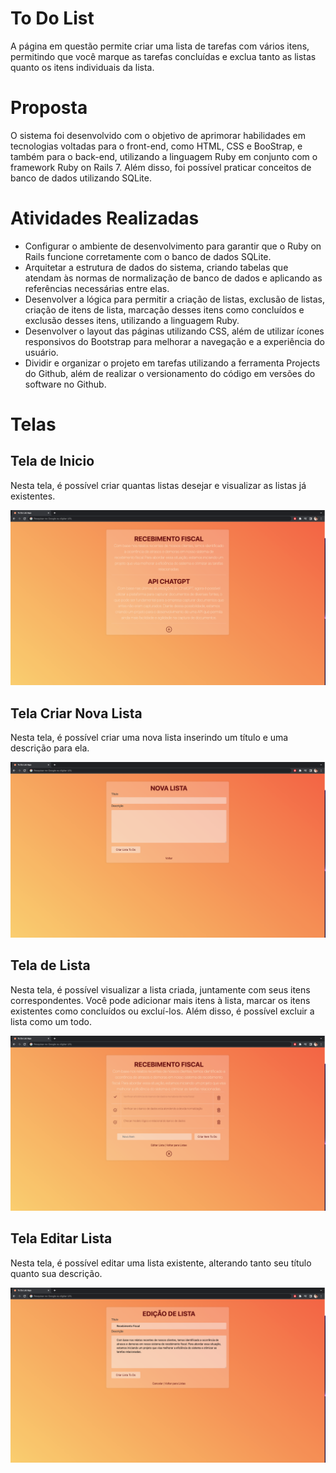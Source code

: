 # To Do List

A página em questão permite criar uma lista de tarefas com vários itens, permitindo que você marque as tarefas concluídas e exclua tanto as listas quanto os itens individuais da lista.

# Proposta

O sistema foi desenvolvido com o objetivo de aprimorar habilidades em tecnologias voltadas para o front-end, como HTML, CSS e BooStrap, e também para o back-end, utilizando a linguagem Ruby em conjunto com o framework Ruby on Rails 7. Além disso, foi possível praticar conceitos de banco de dados utilizando SQLite.

# Atividades Realizadas

* Configurar o ambiente de desenvolvimento para garantir que o Ruby on Rails funcione corretamente com o banco de dados SQLite.
* Arquitetar a estrutura de dados do sistema, criando tabelas que atendam às normas de normalização de banco de dados e aplicando as referências necessárias entre elas.
* Desenvolver a lógica para permitir a criação de listas, exclusão de listas, criação de itens de lista, marcação desses itens como concluídos e exclusão desses itens, utilizando a linguagem Ruby.
* Desenvolver o layout das páginas utilizando CSS, além de utilizar ícones responsivos do Bootstrap para melhorar a navegação e a experiência do usuário.
* Dividir e organizar o projeto em tarefas utilizando a ferramenta Projects do Github, além de realizar o versionamento do código em versões do software no Github.

# Telas

## Tela de Inicio

Nesta tela, é possível criar quantas listas desejar e visualizar as listas já existentes.

![alt text](https://github.com/rafazardo/RepositorioImagens/blob/main/toDoList/tela_inicial.png)

## Tela Criar Nova Lista

Nesta tela, é possível criar uma nova lista inserindo um título e uma descrição para ela.

![alt text](https://github.com/rafazardo/RepositorioImagens/blob/main/toDoList/tela_adicionar.png)

## Tela de Lista

Nesta tela, é possível visualizar a lista criada, juntamente com seus itens correspondentes. Você pode adicionar mais itens à lista, marcar os itens existentes como concluídos ou excluí-los. Além disso, é possível excluir a lista como um todo.

![alt text](https://github.com/rafazardo/RepositorioImagens/blob/main/toDoList/tela_lista.png)

## Tela Editar Lista

Nesta tela, é possível editar uma lista existente, alterando tanto seu título quanto sua descrição.

![alt text](https://github.com/rafazardo/RepositorioImagens/blob/main/toDoList/tela_editar.png)
